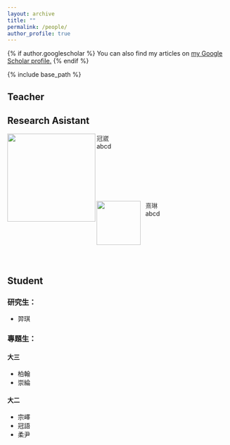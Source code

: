 ```yaml
---
layout: archive
title: ""
permalink: /people/
author_profile: true
---
```


{% if author.googlescholar %}
  You can also find my articles on <u><a href="{{author.googlescholar}}">my Google Scholar profile</a>.</u>
{% endif %}

{% include base_path %}
## Teacher

## Research Asistant

<p><img src="/images/bio-photo.jpg" height="200" align="left"/>
   <font color="#3C3C3C">  冠崴</font><br>
      abcd<br><br><br><br><br><br><br>
</p>
<p><img src="/images/bio-photo.jpg" height="100" align="left"/>
   &nbsp <font color="#3C3C3C">熹琳</font><br>
   &nbsp abcd<br><br><br><br><br><br><br>
</p>

## Student
### 研究生：
- 羿琪

### 專題生：
#### 大三
  - 柏翰
  - 崇綸

#### 大二
  - 宗嶧
  - 冠語
  - 柔尹
